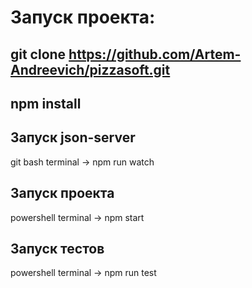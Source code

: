 # Запуск проекта: 

## git clone https://github.com/Artem-Andreevich/pizzasoft.git

## npm install

## Запуск json-server
git bash terminal -> npm run watch

## Запуск проекта
powershell terminal -> npm start

## Запуск тестов
powershell terminal -> npm run test